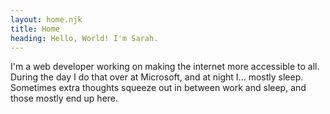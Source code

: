 ```yaml
---
layout: home.njk
title: Home
heading: Hello, World! I'm Sarah.
---
```


I'm a web developer working on making the internet more accessible to all. During the day I do that over at Microsoft, and at night I... mostly sleep. Sometimes extra thoughts squeeze out in between work and sleep, and those mostly end up here.
